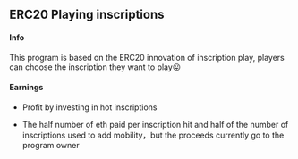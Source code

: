## ERC20 Playing inscriptions



#### Info

This program is based on the ERC20 innovation of inscription play, players can choose the inscription they want to play😛



#### Earnings

* Profit by investing in hot inscriptions

* The half number of eth paid per inscription hit and half of the number of inscriptions used to add mobility，but the proceeds currently go to the program owner